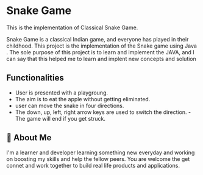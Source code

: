
# Snake Game
This is the implementation of Classical Snake Game.

Snake Game is a classical Indian game, and everyone has played in their childhood. This project is the implementation of the Snake game using Java . The sole purpose of this project is to learn and implement the JAVA, and I can say that this helped me to learn and implent new concepts and solution










## Functionalities

- User is presented with a playgroung.
- The aim is to eat the apple without getting eliminated.
- user can move the snake in four directions.
- The down, up, left, right arrow keys are used to switch the direction.
-The game will end if you get struck.


## 🚀 About Me
I'm a learner and developer learning something new everyday and working on boosting my skills and help the fellow peers.
You are welcome the get connet and work together to build real life products and applications.

